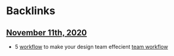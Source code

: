 
# Backlinks
## [November 11th, 2020](<November 11th, 2020.md>)
- 5 [workflow](<workflow.md>) to make your design team effecient [team workflow](<team workflow.md>)

